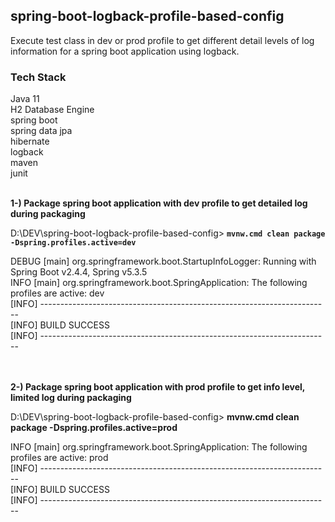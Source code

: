 ## spring-boot-logback-profile-based-config

Execute test class in dev or prod profile to get different detail levels of log information for a spring boot application using logback.

### Tech Stack
Java 11 <br/>
H2 Database Engine <br/>
spring boot <br/>
spring data jpa <br/>
hibernate <br/>
logback <br/>
maven <br/>
junit <br/>
<br/>

**1-) Package spring boot application with dev profile to get detailed log during packaging**

D:\DEV\spring-boot-logback-profile-based-config> **`mvnw.cmd clean package -Dspring.profiles.active=dev`**

DEBUG [main] org.springframework.boot.StartupInfoLogger: Running with Spring Boot v2.4.4, Spring v5.3.5<br/>
INFO  [main] org.springframework.boot.SpringApplication: The following profiles are active: dev<br/>
[INFO] ------------------------------------------------------------------------<br/>
[INFO] BUILD SUCCESS<br/>
[INFO] ------------------------------------------------------------------------<br/><br/><br/>


**2-) Package spring boot application with prod profile to get info level, limited log during packaging**

D:\DEV\spring-boot-logback-profile-based-config> **mvnw.cmd clean package -Dspring.profiles.active=prod**

INFO  [main] org.springframework.boot.SpringApplication: The following profiles are active: prod<br/>
[INFO] ------------------------------------------------------------------------<br/>
[INFO] BUILD SUCCESS<br/>
[INFO] ------------------------------------------------------------------------<br/>

